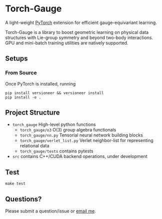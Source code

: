 # Torch-Gauge

A light-weight [PyTorch](https://pytorch.org/) extension for efficient gauge-equivariant learning.

Torch-Gauge is a library to boost geometric learning on physical data structures
with Lie-group symmetry and beyond two-body interactions. GPU and mini-batch training
utilities are natively supported.

## Setups

### From Source
Once PyTorch is installed, running 

    pip install versioneer && versioneer install
    pip install -e .

## Project Structure
- `torch_gauge` High-level python functions
    - `torch_gauge/o3` O(3) group algebra functionals
    - `torch_gauge/nn.py` Tensorial neural network building blocks
    - `torch_gauge/verlet_list.py` Verlet neighbor-list for representing relational data
    - `torch_gauge/tests` contains pytests
- `src` contains C++/CUDA backend operations, under development
    
## Test

    make test

## Questions?

Please submit a question/issue or [email me](mailto:zqiao@caltech.edu).
